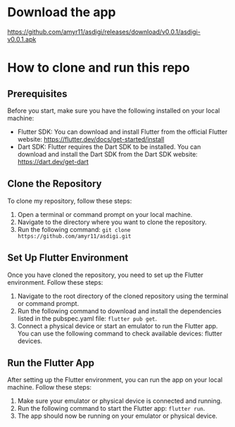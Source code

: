 # Download the app
https://github.com/amyr11/asdigi/releases/download/v0.0.1/asdigi-v0.0.1.apk

# How to clone and run this repo

## Prerequisites
Before you start, make sure you have the following installed on your local machine:
- Flutter SDK: You can download and install Flutter from the official Flutter website: https://flutter.dev/docs/get-started/install
- Dart SDK: Flutter requires the Dart SDK to be installed. You can download and install the Dart SDK from the Dart SDK website: https://dart.dev/get-dart

## Clone the Repository
To clone my repository, follow these steps:
1. Open a terminal or command prompt on your local machine.
2. Navigate to the directory where you want to clone the repository.
3. Run the following command: `git clone https://github.com/amyr11/asdigi.git`

## Set Up Flutter Environment
Once you have cloned the repository, you need to set up the Flutter environment. Follow these steps:
1. Navigate to the root directory of the cloned repository using the terminal or command prompt.
2. Run the following command to download and install the dependencies listed in the pubspec.yaml file: `flutter pub get`.
3. Connect a physical device or start an emulator to run the Flutter app. You can use the following command to check available devices: flutter devices.

## Run the Flutter App
After setting up the Flutter environment, you can run the app on your local machine. Follow these steps:
1. Make sure your emulator or physical device is connected and running.
2. Run the following command to start the Flutter app: `flutter run`.
3. The app should now be running on your emulator or physical device.
